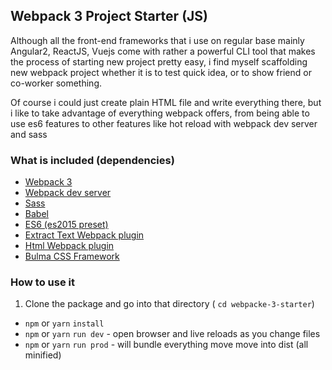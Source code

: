 ## Webpack 3 Project Starter (JS)

Although all the front-end frameworks that i use on regular base mainly Angular2, ReactJS, Vuejs come with rather a powerful
CLI tool that makes the process of starting new project pretty easy, i find myself scaffolding new webpack project
whether it is to test quick idea, or to show friend or co-worker something.

Of course i could just create plain HTML file and write everything there, but i like to take advantage of everything webpack offers, from being able to use es6  features to other features  like hot reload with webpack dev server and  sass

### What is included (dependencies)
* [Webpack 3](https://github.com/webpack/webpack)
* [Webpack dev server](https://github.com/webpack/webpack-dev-server)
* [Sass](https://github.com/sass/node-sass)
* [Babel]( https://github.com/babel/babel-loader)
* [ES6 (es2015 preset)](https://www.npmjs.com/package/babel-preset-es2015)
* [Extract Text Webpack plugin](https://github.com/webpack-contrib/extract-text-webpack-plugin)
* [Html Webpack plugin](https://github.com/jantimon/html-webpack-plugin)
* [Bulma CSS Framework](http://bulma.io)


### How to use it
1. Clone the package and go into that directory ( `cd webpacke-3-starter`)
* `npm` or `yarn` `install`
* `npm` or `yarn` `run dev`  - open browser and live reloads as you change files
* `npm` or `yarn` `run prod` - will bundle everything move move into dist (all minified)


